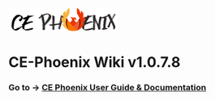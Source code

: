 ![](https://github.com/heatherbellho/CE-Phoenix-Wiki/blob/master/images/store_logo_brand.png)
# CE-Phoenix Wiki v1.0.7.8
### Go to → [CE Phoenix User Guide &amp; Documentation](https://github.com/heatherbellho/CE-Phoenix-Wiki/wiki)
